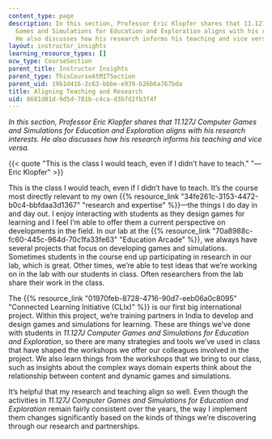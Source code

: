 ```yaml
---
content_type: page
description: In this section, Professor Eric Klopfer shares that 11.127J Computer
  Games and Simulations for Education and Exploration aligns with his research interests.
  He also discusses how his research informs his teaching and vice versa.
layout: instructor_insights
learning_resource_types: []
ocw_type: CourseSection
parent_title: Instructor Insights
parent_type: ThisCourseAtMITSection
parent_uid: 19b1d416-2c63-bbbe-e939-b26b6a767bda
title: Aligning Teaching and Research
uid: 8681d81d-9d5d-781b-c4ca-d3b7d2fb3f4f
---
```


_In this section, Professor Eric Klopfer shares that 11.127J Computer Games and Simulations for Education and Exploration aligns with his research interests. He also discusses how his research informs his teaching and vice versa._

{{< quote "This is the class I would teach, even if I didn’t have to teach." "— Eric Klopfer" >}}

This is the class I would teach, even if I didn’t have to teach. It’s the course most directly relevant to my own {{% resource_link "34fe261c-3153-4472-b0c4-bbfdaa3d1367" "research and expertise" %}}—the things I do day in and day out. I enjoy interacting with students as they design games for learning and I feel I’m able to offer them a current perspective on developments in the field. In our lab at the {{% resource_link "70a8988c-fc60-445c-964d-70c1fa33fe63" "Education Arcade" %}}, we always have several projects that focus on developing games and simulations. Sometimes students in the course end up participating in research in our lab, which is great. Other times, we’re able to test ideas that we’re working on in the lab with our students in class. Often researchers from the lab share their work in the class.

The {{% resource_link "01970feb-8728-4716-90d7-eeb06a0c8095" "Connected Learning Initiative (CLIx)" %}} is our first big international project. Within this project, we’re training partners in India to develop and design games and simulations for learning. These are things we’ve done with students in _11.127J Computer Games and Simulations for Education and Exploration_, so there are many strategies and tools we’ve used in class that have shaped the workshops we offer our colleagues involved in the project. We also learn things from the workshops that we bring to our class, such as insights about the complex ways domain experts think about the relationship between content and dynamic games and simulations.

It’s helpful that my research and teaching align so well. Even though the activities in _11.127J Computer Games and Simulations for Education and Exploration_ remain fairly consistent over the years, the way I implement them changes significantly based on the kinds of things we’re discovering through our research and partnerships.